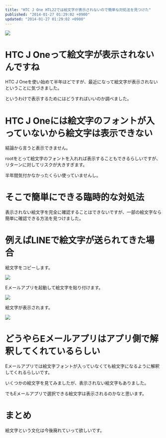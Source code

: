 ```yaml
---
title: "HTC J One HTL22では絵文字が表示されないので簡単な対処法を見つけた"
published: "2014-01-27 01:29:02 +0900"
updated: "2014-01-27 01:29:02 +0900"
---
```


![](../../../../images/2014/1/27/emoji-1.png)

# HTC J Oneって絵文字が表示されないんですね

HTC J Oneを使い始めて半年ほどですが、最近になって絵文字が表示されないということに気づきました。

というわけで表示するためにはどうすればいいのか調べました。

# HTC J Oneには絵文字のフォントが入っていないから絵文字は表示できない

結論から言うと表示できません。

rootをとって絵文字のフォントを入れれば表示することもできるらしいですが、リターンに対してリスクが大きすぎます。

半年間気付かなかったくらい使っていませんし。

# そこで簡単にできる臨時的な対処法

表示されない絵文字を完全に確認することはできないですが、一部の絵文字なら簡単に確認できる方法を見つけました。 

# 例えばLINEで絵文字が送られてきた場合

絵文字をコピーします。

![](../../../../images/2014/1/27/emoji-2.png)

Eメールアプリを起動して絵文字を貼り付けます。

![](../../../../images/2014/1/27/emoji-3.png)

絵文字が表示されます。

![](../../../../images/2014/1/27/emoji-4.png)

# どうやらEメールアプリはアプリ側で解釈してくれているらしい

Eメールアプリでは絵文字フォントが入っていなくても絵文字になるように解釈してくれるらしいです。

いくつかの絵文字を見てみましたが、表示されない絵文字もありました。

でもEメールアプリで選択できる絵文字は表示されるのかなと思います。 

# まとめ

絵文字という文化は今後廃れていって欲しいです。
